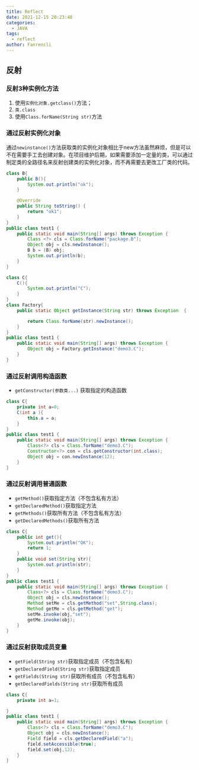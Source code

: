 ```yaml
---
title: Reflect
date: 2021-12-15 20:23:48
categories:
  - JAVA
tags:
  - reflect
author: Fanrencli
---
```

## 反射

### 反射3种实例化方法
1. 使用`实例化对象.getclass()`方法；
2. `类.class`
3. 使用`Class.forName(String str)`方法

### 通过反射实例化对象

通过`newinstance()`方法获取类的实例化对象相比于new方法虽然麻烦，但是可以不在需要手工去创建对象。在项目维护后期，如果需要添加一定量的类，可以通过制定类的全路径名来反射创建类的实例化对象，而不再需要去更改工厂类的代码。

```java
class B{
    public B(){
        System.out.println("ok");
    }

    @Override
    public String toString() {
        return "ok1";
    }
}
public class test1 {
    public static void main(String[] args) throws Exception {
        Class <?> cls = Class.forName("package.B");
        Object obj = cls.newInstance();
        B b = (B) obj;
        System.out.println(b);
    }
}
```
```java
class C{
    C(){
        System.out.println("C");
    }
}
class Factory{
    public static Object getInstance(String str) throws Exception  {

        return Class.forName(str).newInstance();
    }
}
public class test1 {
    public static void main(String[] args) throws Exception {
        Object obj = Factory.getInstance("demo3.C");
    }
}
```
### 通过反射调用构造函数
- `getConstructor(参数类...)` 获取指定的构造函数
```java
class C{
    private int a=0;
    C(int a ){
        this.a = a;
    }
}
public class test1 {
    public static void main(String[] args) throws Exception {
        Class<?> cls = Class.forName("demo3.C");
        Constructor<?> con = cls.getConstructor(int.class);
        Object obj = con.newInstance(12);
    }
}
```
### 通过反射调用普通函数
- `getMethod()`获取指定方法（不包含私有方法）
- `getDeclaredMethod()`获取指定方法
- `getMethods()`获取所有方法（不包含私有方法）
- `getDeclaredMethods()`获取所有方法
```java
class C{
    public int get(){
        System.out.println("OK");
        return 1;
    }
    public void set(String str){
        System.out.println(str);
    }
}
public class test1 {
    public static void main(String[] args) throws Exception {
        Class<?> cls = Class.forName("demo3.C");
        Object obj = cls.newInstance();
        Method setMe = cls.getMethod("set",String.class);
        Method getMe = cls.getMethod("get");
        setMe.invoke(obj,"set");
        getMe.invoke(obj);
    }
}
```
### 通过反射获取成员变量
- `getField(String str)`获取指定成员（不包含私有）
- `getDeclaredField(String str)`获取指定成员
- `getFields(String str)`获取所有成员（不包含私有）
- `getDeclaredFields(String str)`获取所有成员
```java
class C{
    private int a=1;

}
public class test1 {
    public static void main(String[] args) throws Exception {
        Class<?> cls = Class.forName("demo3.C");
        Object obj = cls.newInstance();
        Field field = cls.getDeclaredField("a");
        field.setAccessible(true);
        field.set(obj,12);
    }
}
```
